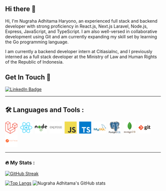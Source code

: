 ## Hi there 👋

Hi, I'm Nugraha Adhitama Haryono, an experienced full stack and backend developer with strong proficiency in React.js, Next.js Laravel, Node.js, Express, JavaScript, and TypeScript. I am also well-versed in collaborative development using Git and am currently expanding my skill set by learning the Go programming language.

I am currently a backend developer intern at CitiasiaInc, and I previously interned as a full stack developer at the Ministry of Law and Human Rights of the Republic of Indonesia.

## Get In Touch 💌
<div id="badges">
  <a href="https://linkedin.com/in/nugraha-adhitama">
    <img src="https://img.shields.io/badge/LinkedIn-blue?style=for-the-badge&logo=linkedin&logoColor=white" alt="LinkedIn Badge"/>
  </a>
</div>

---

## :hammer_and_wrench: Languages and Tools :
<div>
  <img src="https://github.com/devicons/devicon/blob/master/icons/laravel/laravel-original.svg" title="Laravel" alt="Laravel" width="40" height="40"/>&nbsp;
  <img src="https://github.com/devicons/devicon/blob/master/icons/react/react-original.svg" title="React.js" alt="React.js" width="40" height="40"/>&nbsp;
  <img src="https://github.com/devicons/devicon/blob/master/icons/nodejs/nodejs-original-wordmark.svg" title="Node.js" alt="Node.js" width="40" height="40"/>&nbsp;
  <img src="https://github.com/devicons/devicon/blob/master/icons/express/express-original-wordmark.svg" title="Express" alt="Express" width="40" height="40"/>&nbsp;
  <img src="https://github.com/devicons/devicon/blob/master/icons/javascript/javascript-original.svg" title="JavaScript" alt="JavaScript" width="40" height="40"/>&nbsp;
  <img src="https://github.com/devicons/devicon/blob/master/icons/typescript/typescript-original.svg" title="TypeScript" alt="TypeScript" width="40" height="40"/>&nbsp;
  <img src="https://github.com/devicons/devicon/blob/master/icons/mysql/mysql-original-wordmark.svg" title="MySQL" alt="MySQL" width="40" height="40"/>&nbsp;
  <img src="https://github.com/devicons/devicon/blob/master/icons/postgresql/postgresql-original-wordmark.svg" title="PostgreSQL" alt="PostgreSQL" width="40" height="40"/>&nbsp;
  <img src="https://github.com/devicons/devicon/blob/master/icons/mongodb/mongodb-original-wordmark.svg" title="MongoDB" alt="MongoDB" width="40" height="40"/>&nbsp;
  <img src="https://github.com/devicons/devicon/blob/master/icons/git/git-original-wordmark.svg" title="Git" alt="Git" width="40" height="40"/>&nbsp;
  <img src="https://github.com/devicons/devicon/blob/master/icons/postman/postman-original-wordmark.svg" title="Postman" alt="Postman" width="40" height="40"/>&nbsp;
</div>

---

### :fire: My Stats :
[![GitHub Streak](https://github-readme-streak-stats.herokuapp.com?user=nugrahaAdhitama&theme=dark&card_width=500&card_height=200)](https://git.io/streak-stats)

[![Top Langs](https://github-readme-stats.vercel.app/api/top-langs/?username=nugrahaAdhitama&layout=compact&theme=vision-friendly-dark)](https://github.com/anuraghazra/github-readme-stats)
![Nugraha Adhitama's GitHub stats](https://github-readme-stats.vercel.app/api?username=nugrahaAdhitama&theme=dark&show_icons=true)

